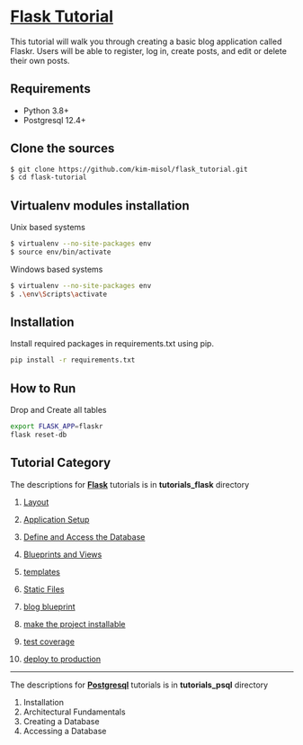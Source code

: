 # [Flask Tutorial](https://flask.palletsprojects.com/en/1.1.x/tutorial)
This tutorial will walk you through creating a basic blog application called Flaskr. Users will be able to register, log in, create posts, and edit or delete their own posts.

## Requirements
 - Python 3.8+
 - Postgresql 12.4+
 
## Clone the sources

```bash
$ git clone https://github.com/kim-misol/flask_tutorial.git
$ cd flask-tutorial
```

## Virtualenv modules installation 
Unix based systems

```bash
$ virtualenv --no-site-packages env
$ source env/bin/activate
```
    
Windows based systems

```bash
$ virtualenv --no-site-packages env
$ .\env\Scripts\activate
```

## Installation

Install required packages in requirements.txt using pip.

```bash
pip install -r requirements.txt
```

## How to Run
Drop and Create all tables
```bash
export FLASK_APP=flaskr
flask reset-db
```

## Tutorial Category
The descriptions for **[Flask](https://flask.palletsprojects.com/en/1.1.x/tutorial/)** tutorials is in **tutorials_flask** directory 
1. [Layout](https://github.com/kim-misol/flask_tutorial/blob/master/categories/Layout.md)
2. [Application Setup](https://github.com/kim-misol/flask_tutorial/blob/master/categories/ApplicationSetup.md)
3. [Define and Access the Database](https://github.com/kim-misol/flask_tutorial/blob/master/categories/DefineAndAccessDatabase.md)
4. [Blueprints and Views](https://github.com/kim-misol/flask_tutorial/blob/master/categories/BlueprintsAndViews.md)
5. [templates](https://github.com/kim-misol/flask_tutorial/blob/master/categories/templates.md)
6. [Static Files](https://github.com/kim-misol/flask_tutorial/blob/master/categories/StaticFiles.md)
7. [blog blueprint](https://github.com/kim-misol/flask_tutorial/blob/master/categories/BlogBlueprint.md)

8. [make the project installable](https://github.com/kim-misol/flask_tutorial/blob/master/categories/ProjectInstallable.md)
9. [test coverage](https://github.com/kim-misol/flask_tutorial/blob/master/categories/TestCoverage.md)
10. [deploy to production](https://github.com/kim-misol/flask_tutorial/blob/master/categories/DeploytoProduction.md)
___
The descriptions for **[Postgresql](https://www.postgresql.org/docs/)** tutorials is in **tutorials_psql** directory
1. Installation
2. Architectural Fundamentals
3. Creating a Database
4. Accessing a Database
